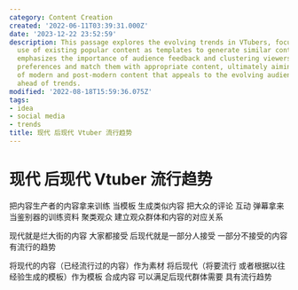 ```yaml
---
category: Content Creation
created: '2022-06-11T03:39:31.000Z'
date: '2023-12-22 23:52:59'
description: This passage explores the evolving trends in VTubers, focusing on the
  use of existing popular content as templates to generate similar content. The article
  emphasizes the importance of audience feedback and clustering viewers to understand
  preferences and match them with appropriate content, ultimately aiming for a blend
  of modern and post-modern content that appeals to the evolving audience and stays
  ahead of trends.
modified: '2022-08-18T15:59:36.075Z'
tags:
- idea
- social media
- trends
title: 现代 后现代 Vtuber 流行趋势
---
```


# 现代 后现代 Vtuber 流行趋势

把内容生产者的内容拿来训练 当模板 生成类似内容
把大众的评论 互动 弹幕拿来当鉴别器的训练资料 聚类观众 建立观众群体和内容的对应关系

现代就是烂大街的内容 大家都接受
后现代就是一部分人接受 一部分不接受的内容 有流行的趋势

将现代的内容（已经流行过的内容）作为素材 将后现代（将要流行 或者根据以往经验生成的模板）作为模板 合成内容 可以满足后现代群体需要 具有流行趋势
